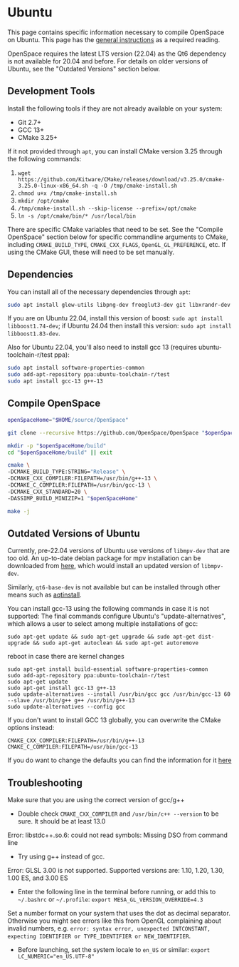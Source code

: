 # Ubuntu
This page contains specific information necessary to compile OpenSpace on Ubuntu. This page has the [general instructions](index) as a required reading.

OpenSpace requires the latest LTS version (22.04) as the Qt6 dependency is not available for 20.04 and before. For details on older versions of Ubuntu, see the "Outdated Versions" section below.

## Development Tools
Install the following tools if they are not already available on your system:
  - Git 2.7+
  - GCC 13+
  - CMake 3.25+

If it not provided through `apt`, you can install CMake version 3.25 through the following commands:
  1. `wget https://github.com/Kitware/CMake/releases/download/v3.25.0/cmake-3.25.0-linux-x86_64.sh -q -O /tmp/cmake-install.sh`
  1. `chmod u+x /tmp/cmake-install.sh`
  1. `mkdir /opt/cmake`
  1. `/tmp/cmake-install.sh --skip-license --prefix=/opt/cmake`
  1. `ln -s /opt/cmake/bin/* /usr/local/bin`

There are specific CMake variables that need to be set. See the "Compile OpenSpace" section below for specific commandline arguments to CMake, including `CMAKE_BUILD_TYPE`, `CMAKE_CXX_FLAGS`, `OpenGL_GL_PREFERENCE`, etc. If using the CMake GUI, these will need to be set manually.


## Dependencies
You can install all of the necessary dependencies through `apt`:

```bash
sudo apt install glew-utils libpng-dev freeglut3-dev git libxrandr-dev libxinerama-dev xorg-dev libxcursor-dev libcurl4-openssl-dev libxi-dev libasound2-dev libgdal-dev qt6-base-dev libmpv-dev libvulkan-dev
```
If you are on Ubuntu 22.04, install this version of boost: `sudo apt install libboost1.74-dev`; if Ubuntu 24.04 then install this version: `sudo apt install libboost1.83-dev`.

Also for Ubuntu 22.04, you'll also need to install gcc 13 (requires ubuntu-toolchain-r/test ppa):

```bash
sudo apt install software-properties-common
sudo add-apt-repository ppa:ubuntu-toolchain-r/test
sudo apt install gcc-13 g++-13
```

## Compile OpenSpace
```bash
openSpaceHome="$HOME/source/OpenSpace"

git clone --recursive https://github.com/OpenSpace/OpenSpace "$openSpaceHome"

mkdir -p "$openSpaceHome/build"
cd "$openSpaceHome/build" || exit

cmake \
-DCMAKE_BUILD_TYPE:STRING="Release" \
-DCMAKE_CXX_COMPILER:FILEPATH=/usr/bin/g++-13 \
-DCMAKE_C_COMPILER:FILEPATH=/usr/bin/gcc-13 \
-DCMAKE_CXX_STANDARD=20 \
-DASSIMP_BUILD_MINIZIP=1 "$openSpaceHome"

make -j
```

## Outdated Versions of Ubuntu
Currently, pre-22.04 versions of Ubuntu use versions of `libmpv-dev` that are too old. An up-to-date debian package for mpv installation can be downloaded from [here](https://mpv.io/installation/), which would install an updated version of `libmpv-dev`.

Similarly, `qt6-base-dev` is not available but can be installed through other means such as [aqtinstall](https://github.com/miurahr/aqtinstall).

You can install gcc-13 using the following commands in case it is not supported:
The final commands configure Ubuntu's "update-alternatives", which allows a user to select among multiple installations of gcc:
```
sudo apt-get update && sudo apt-get upgrade && sudo apt-get dist-upgrade && sudo apt-get autoclean && sudo apt-get autoremove
```
reboot in case there are kernel changes

```
sudo apt-get install build-essential software-properties-common
sudo add-apt-repository ppa:ubuntu-toolchain-r/test
sudo apt-get update
sudo apt-get install gcc-13 g++-13
sudo update-alternatives --install /usr/bin/gcc gcc /usr/bin/gcc-13 60 --slave /usr/bin/g++ g++ /usr/bin/g++-13
sudo update-alternatives --config gcc
```

If you don't want to install GCC 13 globally, you can overwrite the CMake options instead:
```
CMAKE_CXX_COMPILER:FILEPATH=/usr/bin/g++-13
CMAKE_C_COMPILER:FILEPATH=/usr/bin/gcc-13
```

If you do want to change the defaults you can find the information for it [here](https://stackoverflow.com/questions/7832892/how-to-change-the-default-gcc-compiler-in-ubuntu)


## Troubleshooting
Make sure that you are using the correct version of gcc/g++
 - Double check `CMAKE_CXX_COMPILER` and `/usr/bin/c++ --version` to be sure. It should be at least 13.0

Error: libstdc++.so.6: could not read symbols: Missing DSO from command line
 - Try using g++ instead of gcc.

Error: GLSL 3.00 is not supported. Supported versions are: 1.10, 1.20, 1.30, 1.00 ES, and 3.00 ES
 - Enter the following line in the terminal before running, or add this to `~/.bashrc` or `~/.profile`:
 `export MESA_GL_VERSION_OVERRIDE=4.3`

Set a number format on your system that uses the dot as decimal separator. Otherwise you might see errors like this from OpenGL complaining about invalid numbers, e.g. `error: syntax error, unexpected INTCONSTANT, expecting IDENTIFIER or TYPE_IDENTIFIER or NEW_IDENTIFIER`.
 - Before launching, set the system locale to `en_US` or similar: `export LC_NUMERIC="en_US.UTF-8"`
